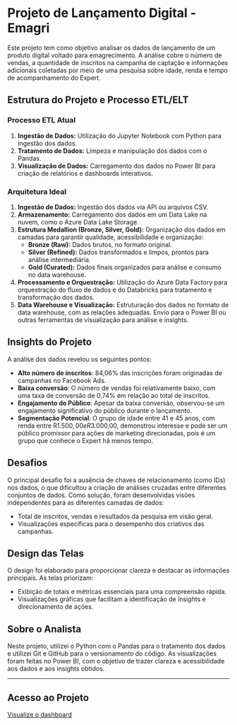 # Projeto de Lançamento Digital - Emagri

Este projeto tem como objetivo analisar os dados de lançamento de um produto digital voltado para emagrecimento. A análise cobre o número de vendas, a quantidade de inscritos na campanha de captação e informações adicionais coletadas por meio de uma pesquisa sobre idade, renda e tempo de acompanhamento do Expert.

## Estrutura do Projeto e Processo ETL/ELT

### Processo ETL Atual
1. **Ingestão de Dados:** Utilização do Jupyter Notebook com Python para ingestão dos dados.
2. **Tratamento de Dados:** Limpeza e manipulação dos dados com o Pandas.
3. **Visualização de Dados:** Carregamento dos dados no Power BI para criação de relatórios e dashboards interativos.

### Arquitetura Ideal
1. **Ingestão de Dados:** Ingestão dos dados via API ou arquivos CSV.
2. **Armazenamento:** Carregamento dos dados em um Data Lake na nuvem, como o Azure Data Lake Storage.
3. **Estrutura Medallion (Bronze, Silver, Gold):** Organização dos dados em camadas para garantir qualidade, acessibilidade e organização:
   - **Bronze (Raw):** Dados brutos, no formato original.
   - **Silver (Refined):** Dados transformados e limpos, prontos para análise intermediária.
   - **Gold (Curated):** Dados finais organizados para análise e consumo no data warehouse.
4. **Processamento e Orquestração:** Utilização do Azure Data Factory para orquestração do fluxo de dados e do Databricks para tratamento e transformação dos dados.
5. **Data Warehouse e Visualização:** Estruturação dos dados no formato de data warehouse, com as relações adequadas. Envio para o Power BI ou outras ferramentas de visualização para análise e insights.

## Insights do Projeto

A análise dos dados revelou os seguintes pontos:
- **Alto número de inscritos**: 84,06% das inscrições foram originadas de campanhas no Facebook Ads.
- **Baixa conversão**: O número de vendas foi relativamente baixo, com uma taxa de conversão de 0,74% em relação ao total de inscritos.
- **Engajamento do Público**: Apesar da baixa conversão, observou-se um engajamento significativo do público durante o lançamento.
- **Segmentação Potencial**: O grupo de idade entre 41 e 45 anos, com renda entre R$1.500,00 e R$3.000,00, demonstrou interesse e pode ser um público promissor para ações de marketing direcionadas, pois é um grupo que conhece o Expert há menos tempo.

## Desafios

O principal desafio foi a ausência de chaves de relacionamento (como IDs) nos dados, o que dificultou a criação de análises cruzadas entre diferentes conjuntos de dados. Como solução, foram desenvolvidas visões independentes para as diferentes camadas de dados:
- Total de inscritos, vendas e resultados da pesquisa em visão geral.
- Visualizações específicas para o desempenho dos criativos das campanhas.

## Design das Telas

O design foi elaborado para proporcionar clareza e destacar as informações principais. As telas priorizam:
- Exibição de totais e métricas essenciais para uma compreensão rápida.
- Visualizações gráficas que facilitam a identificação de insights e direcionamento de ações.

## Sobre o Analista

Neste projeto, utilizei o Python com o Pandas para o tratamento dos dados e utilizei Git e GitHub para o versionamento do código. As visualizações foram feitas no Power BI, com o objetivo de trazer clareza e acessibilidade aos dados e aos insights obtidos.

---

## Acesso ao Projeto

[Visualize o dashboard]((https://app.powerbi.com/view?r=eyJrIjoiMDM2MTc1NWUtOWFiNC00NDk5LTkwNWMtNTVlMzZiMzMwZmVhIiwidCI6IjEzYjY2NjJlLWYyYjMtNDk3Ny1iNGNlLWEyZmIzMWU5ZjhiZCJ9))
